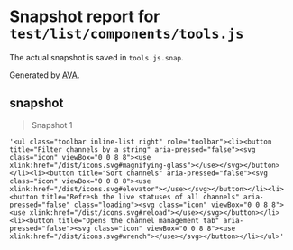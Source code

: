 # Snapshot report for `test/list/components/tools.js`

The actual snapshot is saved in `tools.js.snap`.

Generated by [AVA](https://ava.li).

## snapshot

> Snapshot 1

    '<ul class="toolbar inline-list right" role="toolbar"><li><button title="Filter channels by a string" aria-pressed="false"><svg class="icon" viewBox="0 0 8 8"><use xlink:href="/dist/icons.svg#magnifying-glass"></use></svg></button></li><li><button title="Sort channels" aria-pressed="false"><svg class="icon" viewBox="0 0 8 8"><use xlink:href="/dist/icons.svg#elevator"></use></svg></button></li><li><button title="Refresh the live statuses of all channels" aria-pressed="false" class="loading"><svg class="icon" viewBox="0 0 8 8"><use xlink:href="/dist/icons.svg#reload"></use></svg></button></li><li><button title="Opens the channel management tab" aria-pressed="false"><svg class="icon" viewBox="0 0 8 8"><use xlink:href="/dist/icons.svg#wrench"></use></svg></button></li></ul>'
